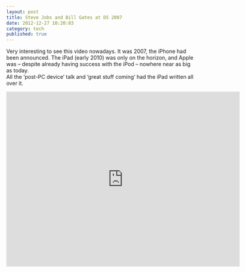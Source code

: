 ```yaml
---
layout: post
title: Steve Jobs and Bill Gates at D5 2007
date: 2012-12-27 10:20:03
category: tech
published: true
---
```


Very interesting to see this video nowadays. It was 2007, the iPhone had been announced. The iPad (early 2010) was only on the horizon, and Apple was – despite already having success with the iPod – nowhere near as big as today.  
All the ‘post-PC device’ talk and ‘great stuff coming’ had the iPad written all over it.

<iframe width="620" height="465" src="https://www.youtube-nocookie.com/embed/ZWaX1g_2SSQ?rel=0" frameborder="0" allowfullscreen></iframe>